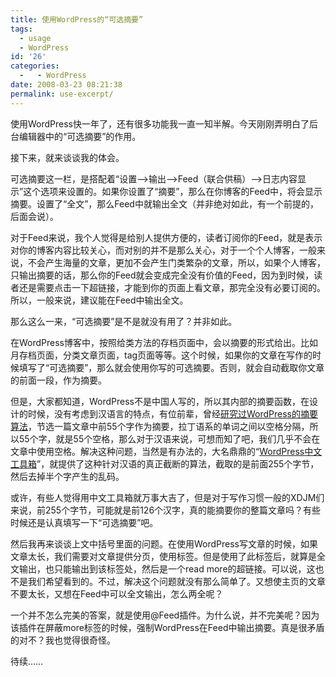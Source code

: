 ```yaml
---
title: 使用WordPress的“可选摘要”
tags:
  - usage
  - WordPress
id: '26'
categories:
  -   - WordPress
date: 2008-03-23 08:21:38
permalink: use-excerpt/
---
```


使用WordPress快一年了，还有很多功能我一直一知半解。今天刚刚弄明白了后台编辑器中的“可选摘要”的作用。

接下来，就来谈谈我的体会。

可选摘要这一栏，是搭配着“设置-->输出-->Feed（联合供稿）-->日志内容显示”这个选项来设置的。如果你设置了“摘要”，那么在你博客的Feed中，将会显示摘要。设置了“全文”，那么Feed中就输出全文（并非绝对如此，有一个前提的，后面会说）。

对于Feed来说，我个人觉得是给别人提供方便的，读者订阅你的Feed，就是表示对你的博客内容比较关心，而对别的并不是那么关心，对于一个个人博客，一般来说，不会产生海量的文章，更加不会产生门类繁杂的文章，所以，如果个人博客，只输出摘要的话，那么你的Feed就会变成完全没有价值的Feed，因为到时候，读者还是需要点击一下超链接，才能到你的页面上看文章，那完全没有必要订阅的。所以，一般来说，建议能在Feed中输出全文。

那么这么一来，“可选摘要”是不是就没有用了？并非如此。

在WordPress博客中，按照给类方法的存档页面中，会以摘要的形式给出。比如月存档页面，分类文章页面，tag页面等等。这个时候，如果你的文章在写作的时候填写了“可选摘要”，那么就会使用你写的可选摘要。否则，就会自动截取你文章的前面一段，作为摘要。

但是，大家都知道，WordPress不是中国人写的，所以其内部的摘要函数，在设计的时候，没有考虑到汉语言的特点，有位前辈，曾经[研究过WordPress的摘要算法](http://yskin.net/2006/07/mulberrykit.html)，节选一篇文章中前55个字作为摘要，拉丁语系的单词之间以空格分隔，所以55个字，就是55个空格，那么对于汉语来说，可想而知了吧，我们几乎不会在文章中使用空格。解决这种问题，当然是有办法的，大名鼎鼎的“[WordPress中文工具箱](http://yanfeng.org/blog/wordpress/kit/)”，就提供了这种针对汉语的真正截断的算法，截取的是前面255个字节，然后去掉半个字产生的乱码。

或许，有些人觉得用中文工具箱就万事大吉了，但是对于写作习惯一般的XDJM们来说，前255个字节，可能就是前126个汉字，真的能摘要你的整篇文章吗？有些时候还是认真填写一下“可选摘要”吧。

然后我再来谈谈上文中括号里面的问题。在使用WordPress写文章的时候，如果文章太长，我们需要对文章提供分页，使用<!--more-->标签。但是使用了此标签后，就算是全文输出，也只能输出到该标签处，然后是一个read more的超链接。可以说，这也不是我们希望看到的。不过，解决这个问题就没有那么简单了。又想使主页的文章不要太长，又想在Feed中可以全文输出，怎么两全呢？

一个并不怎么完美的答案，就是使用@Feed插件。为什么说，并不完美呢？因为该插件在屏蔽more标签的时候，强制WordPress在Feed中输出摘要。真是很矛盾的对不？我也觉得很奇怪。

待续……